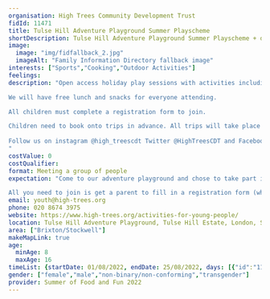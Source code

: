 ```yaml
---
organisation: High Trees Community Development Trust
fidId: 11471
title: Tulse Hill Adventure Playground Summer Playscheme
shortDescription: Tulse Hill Adventure Playground Summer Playscheme + description
image:
  image: "img/fidfallback_2.jpg"
  imageAlt: "Family Information Directory fallback image"
interests: ["Sports","Cooking","Outdoor Activities"]
feelings:
description: "Open access holiday play sessions with activities including cooking, adventure play, forest school, multi sports, water fights, table tennis, woodwork, hair and beauty workshop, roller-skating and much more. Additional optional trips out including kayaking, water wipe out, flip out, BMX riding and a trip to the seaside.

We will have free lunch and snacks for everyone attending.

All children must complete a registration form to join. 

Children need to book onto trips in advance. All trips will take place on Thursdays.  
                                                                                 
Follow us on instagram @high_treescdt Twitter @HighTreesCDT and Facebook @hightreescommunity
"
costValue: 0
costQualifier: 
format: Meeting a group of people
expectation: "Come to our adventure playground and chose to take part in whatever you like. We will have planned activities including cooking, treasure hunt, sports activities, arts and crafts, water fights, team challenges and trips out. 

All you need to join is get a parent to fill in a registration form (which you can get by ringing, emailing us or popping by to one of our sessions). "
email: youth@high-trees.org
phone: 020 8674 3975
website: https://www.high-trees.org/activities-for-young-people/
location: Tulse Hill Adventure Playground, Tulse Hill Estate, London, SW2 2EY
area: ["Brixton/Stockwell"]
makeMapLink: true
age:
  minAge: 8
  maxAge: 16
timeList: {startDate: 01/08/2022, endDate: 25/08/2022, days: [{"id":"11471","fis_provider_name":"Tulse Hill Adventure Playground Summer Playscheme","day":"Monday","start_time":"1:00 PM","end_time":"5:00 PM"},{"id":"11471","fis_provider_name":"Tulse Hill Adventure Playground Summer Playscheme","day":"Tuesday","start_time":"1:00 PM","end_time":"5:00 PM"},{"id":"11471","fis_provider_name":"Tulse Hill Adventure Playground Summer Playscheme","day":"Wednesday","start_time":"1:00 PM","end_time":"5:00 PM"},{"id":"11471","fis_provider_name":"Tulse Hill Adventure Playground Summer Playscheme","day":"Thursday","start_time":"1:00 PM","end_time":"5:00 PM"},{"id":"11471","fis_provider_name":"Tulse Hill Adventure Playground Summer Playscheme","day":"Saturday","start_time":"12:30 PM","end_time":"3:15 PM"}] }
gender: ["female","male","non-binary/non-conforming","transgender"]
provider: Summer of Food and Fun 2022
---
```


